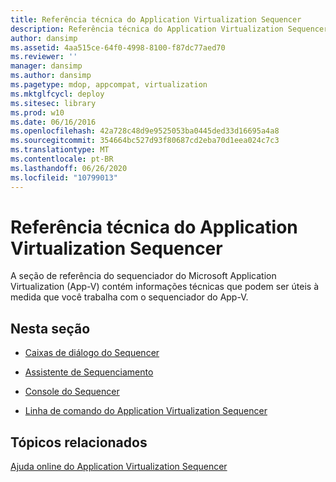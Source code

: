 ```yaml
---
title: Referência técnica do Application Virtualization Sequencer
description: Referência técnica do Application Virtualization Sequencer
author: dansimp
ms.assetid: 4aa515ce-64f0-4998-8100-f87dc77aed70
ms.reviewer: ''
manager: dansimp
ms.author: dansimp
ms.pagetype: mdop, appcompat, virtualization
ms.mktglfcycl: deploy
ms.sitesec: library
ms.prod: w10
ms.date: 06/16/2016
ms.openlocfilehash: 42a728c48d9e9525053ba0445ded33d16695a4a8
ms.sourcegitcommit: 354664bc527d93f80687cd2eba70d1eea024c7c3
ms.translationtype: MT
ms.contentlocale: pt-BR
ms.lasthandoff: 06/26/2020
ms.locfileid: "10799013"
---
```

# Referência técnica do Application Virtualization Sequencer


A seção de referência do sequenciador do Microsoft Application Virtualization (App-V) contém informações técnicas que podem ser úteis à medida que você trabalha com o sequenciador do App-V.

## Nesta seção


-   [Caixas de diálogo do Sequencer](sequencer-dialog-boxes.md)

-   [Assistente de Sequenciamento](sequencing-wizard.md)

-   [Console do Sequencer](sequencer-console.md)

-   [Linha de comando do Application Virtualization Sequencer](application-virtualization-sequencer-command-line.md)

## Tópicos relacionados


[Ajuda online do Application Virtualization Sequencer](application-virtualization-sequencer-online-help.md)

 

 





